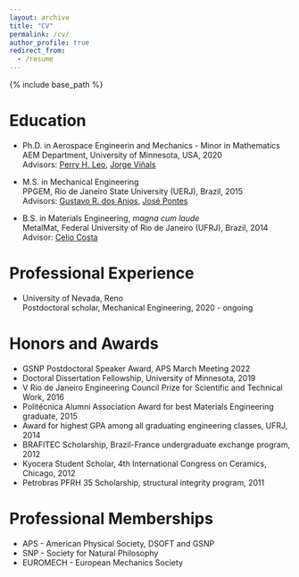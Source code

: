 ```yaml
---
layout: archive
title: "CV"
permalink: /cv/
author_profile: true
redirect_from:
  - /resume
---
```


{% include base_path %}

Education
======
* Ph.D. in Aerospace Engineerin and Mechanics - Minor in Mathematics <br/>
  AEM Department, University of Minnesota, USA, 2020 <br/>
  Advisors: [Perry H. Leo](https://cse.umn.edu/aem/perry-h-leo), [Jorge Viñals](https://cse.umn.edu/physics/jorge-vinals)

* M.S. in Mechanical Engineering <br/>
  PPGEM, Rio de Janeiro State University (UERJ), Brazil, 2015 <br/>
  Advisors: [Gustavo R. dos Anjos](https://gustavorabello.github.io/), [José Pontes](http://www.gesar.uerj.br/en/staff/professor-jose-pontes.html)

* B.S. in Materials Engineering, *magna cum laude* <br/>
  MetalMat, Federal University of Rio de Janeiro (UFRJ), Brazil, 2014 <br/>
  Advisor: [Celio Costa](http://www.metalmat.ufrj.br/index.php/br/o-pemm/corpo-docente/professores/25-celio-albano-da-costa-neto)

Professional Experience
======
* University of Nevada, Reno <br/>
  Postdoctoral scholar, Mechanical Engineering, 2020 - ongoing

Honors and Awards
======
* GSNP Postdoctoral Speaker Award, APS March Meeting 2022
* Doctoral Dissertation Fellowship, University of Minnesota, 2019
* V Rio de Janeiro Engineering Council Prize for Scientific and Technical Work, 2016
* Politécnica Alumni Association Award for best Materials Engineering graduate, 2015
* Award for highest GPA among all graduating engineering classes, UFRJ, 2014
* BRAFITEC Scholarship, Brazil-France undergraduate exchange program, 2012
* Kyocera Student Scholar, 4th International Congress on Ceramics, Chicago, 2012
* Petrobras PFRH 35 Scholarship, structural integrity program, 2011


Professional Memberships
======
* APS - American Physical Society, DSOFT and GSNP
* SNP - Society for Natural Philosophy
* EUROMECH - European Mechanics Society